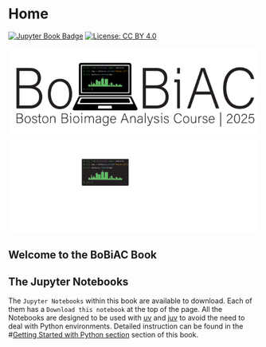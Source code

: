 # <i class="fas fa-home"></i> Home

[![Jupyter Book Badge](https://jupyterbook.org/badge.svg)](https://jupyterbook.org)
[![License: CC BY 4.0](https://img.shields.io/badge/License-CC_BY_4.0-blue.svg)](https://creativecommons.org/licenses/by/4.0/)

<!-- using both but only one at a time will be shown depending on the dark or light mode -->
<img src="./_static/logo/bobiac_logos_svgexport-03.svg" alt="BoBiAC Logo" class="landing-logo logo-light"/>
<img src="./_static/logo/bobiac_logos_svgexport-04.svg" alt="BoBiAC Logo" class="landing-logo logo-dark"/>

## Welcome to the BoBiAC Book

## The Jupyter Notebooks

The `Jupyter Notebooks` within this book are available to download. Each of them has a `Download this notebook` at the top of the page.
All the Notebooks are designed to be used with [uv](https://docs.astral.sh/uv/getting-started/installation/) and [juv](https://github.com/manzt/juv) to avoid the need to deal with Python environments. Detailed instruction can be found in the #[Getting Started with Python section](./content/getting_started_with_python/getting_started_with_python.md) section of this book.

```{tableofcontents}
```
